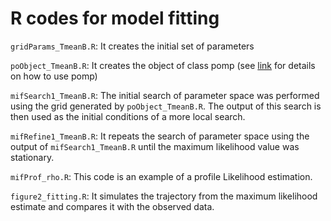 # R codes for model fitting

`gridParams_TmeanB.R`: It creates the initial set of parameters

`poObject_TmeanB.R`: It creates the object of class pomp (see [link](https://kingaa.github.io/pomp/vignettes/getting_started.html) for details on how to use pomp)

`mifSearch1_TmeanB.R`: The initial search of parameter space was performed using the grid generated by `poObject_TmeanB.R`. The output of this search is then used as the initial conditions of a more local search. 

`mifRefine1_TmeanB.R`: It repeats the search of parameter space using the output of `mifSearch1_TmeanB.R` until the maximum likelihood value was stationary. 

`mifProf_rho.R`: This code is an example of a profile Likelihood estimation.

`figure2_fitting.R`: It simulates the trajectory from the maximum likelihood estimate and compares it with the observed data.
